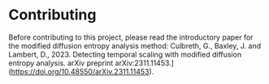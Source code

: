 # Contributing

Before contributing to this project, please read the introductory paper for the modified diffusion entropy analysis method: Culbreth, G., Baxley, J. and Lambert, D., 2023. Detecting temporal scaling with modified diffusion entropy analysis. arXiv preprint arXiv:2311.11453.](https://doi.org/10.48550/arXiv.2311.11453).
